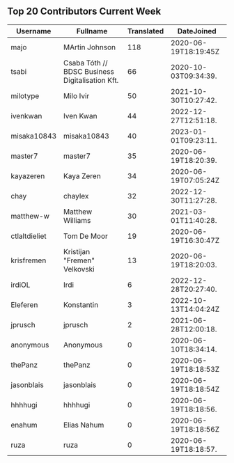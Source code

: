 ## Top 20 Contributors Current Week ##
|Username|Fullname|Translated|DateJoined|
|--------|--------|----------|----------|
|majo|MArtin Johnson|118|2020-06-19T18:19:45Z|
|tsabi|Csaba Tóth // BDSC Business Digitalisation Kft.|66|2020-10-03T09:34:39.|
|milotype|Milo Ivir|50|2021-10-30T10:27:42.|
|ivenkwan|Iven Kwan|44|2022-12-27T12:51:18.|
|misaka10843|misaka10843|40|2023-01-01T09:23:11.|
|master7|master7|35|2020-06-19T18:20:39.|
|kayazeren|Kaya Zeren|34|2020-06-19T07:05:24Z|
|chay|chaylex|32|2022-12-30T11:27:28.|
|matthew-w|Matthew Williams|30|2021-03-01T11:40:28.|
|ctlaltdieliet|Tom De Moor|19|2020-06-19T16:30:47Z|
|krisfremen|Kristijan "Fremen" Velkovski|13|2020-06-19T18:20:03.|
|irdiOL|Irdi|6|2022-12-28T20:27:40.|
|Eleferen|Konstantin|3|2022-10-13T14:04:24Z|
|jprusch|jprusch|2|2021-06-28T12:00:18.|
|anonymous|Anonymous|0|2020-06-10T18:34:14.|
|thePanz|thePanz|0|2020-06-19T18:18:53Z|
|jasonblais|jasonblais|0|2020-06-19T18:18:54Z|
|hhhhugi|hhhhugi|0|2020-06-19T18:18:56.|
|enahum|Elias  Nahum|0|2020-06-19T18:18:56Z|
|ruza|ruza|0|2020-06-19T18:18:57.|
